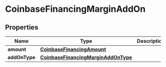 
# CoinbaseFinancingMarginAddOn

## Properties
Name | Type | Description | Notes
------------ | ------------- | ------------- | -------------
**amount** | [**CoinbaseFinancingAmount**](CoinbaseFinancingAmount.md) |  |  [optional]
**addOnType** | [**CoinbaseFinancingMarginAddOnType**](CoinbaseFinancingMarginAddOnType.md) |  |  [optional]



